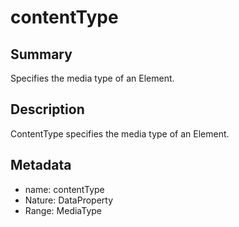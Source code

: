 <!-- Automatically generated by spec-parser v2.0.0 on 2023-12-27T15:02:03.969017+00:00 -->
<!-- SPDX-License-Identifier: Community-Spec-1.0 -->

# contentType

## Summary

Specifies the media type of an Element.


## Description

ContentType specifies the media type of an Element.


## Metadata

- name: contentType
- Nature: DataProperty
- Range: MediaType




